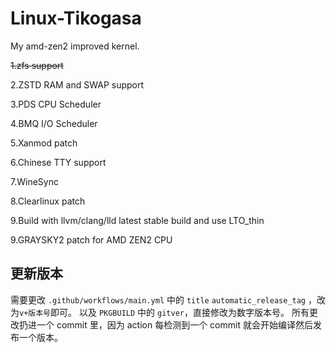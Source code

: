 # Linux-Tikogasa
My amd-zen2 improved kernel.

~~1.zfs support~~

2.ZSTD RAM and SWAP support

3.PDS CPU Scheduler

4.BMQ I/O Scheduler

5.Xanmod patch

6.Chinese TTY support

7.WineSync

8.Clearlinux patch

9.Build with llvm/clang/lld latest stable build and use LTO_thin

9.GRAYSKY2 patch for AMD ZEN2 CPU

## 更新版本

需要更改 `.github/workflows/main.yml` 中的 `title` `automatic_release_tag` ，改为`v+版本号`即可。
以及 `PKGBUILD` 中的 `gitver`，直接修改为数字版本号。
所有更改扔进一个 commit 里，因为 action 每检测到一个 commit 就会开始编译然后发布一个版本。
